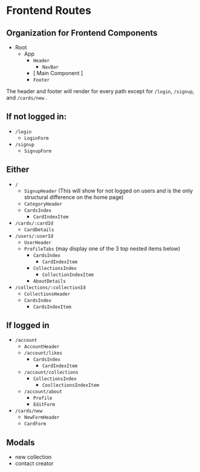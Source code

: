 # Frontend Routes

## Organization for Frontend Components
- Root 
  - App 
    - `Header`
      - `NavBar`
    - [ Main Component ]
    - `Footer`

The header and footer will render for every path except for `/login`, `/signup`, and `/cards/new` .

## If not logged in: 
- `/login`
  - `LoginForm`
- `/signup`
  - `SignupForm`

## Either
- `/`
  - `SignupHeader` (This will show for not logged on users and is the only structural difference on the home page)
  - `CategoryHeader`
  - `CardsIndex`
    - `CardIndexItem`
- `/cards/:cardId`
  - `CardDetails`
- `/users/:userId`
  - `UserHeader`
  - `ProfileTabs` (may display one of the 3 top nested items below)
    - `CardsIndex`
      - `CardIndexItem`
    - `CollectionsIndex`
      - `CollectionIndexItem`
    - `AboutDetails`
- `/collections/:collectionId`
  - `CollectionsHeader`
  - `CardsIndex`
    - `CardsIndexItem`

## If logged in
- `/account` 
  - `AccountHeader`
  - `/account/likes`
    - `CardsIndex`
      - `CardIndexItem`
  - `/account/collections`
    - `CollectionsIndex`
      - `CoollectionsIndexItem`
  - `/account/about`
    - `Profile`
    - `EditForm`
- `/cards/new`
  - `NewFormHeader`
  - `CardForm`

## Modals
- new collection
- contact creator